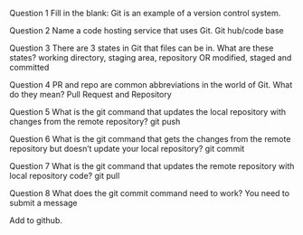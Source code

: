 Question 1
Fill in the blank:
Git is an example of a version control system.


Question 2
Name a code hosting service that uses Git.
Git hub/code base


Question 3
There are 3 states in Git that files can be in. What are these states?
working directory, staging area, repository OR
modified, staged and committed


Question 4
PR and repo are common abbreviations in the world of Git. What do they mean?
Pull Request and Repository


Question 5
What is the git command that updates the local repository with changes from the
remote repository?
git push


Question 6
What is the git command that gets the changes from the remote repository but
doesn’t update your local repository?
git commit


Question 7
What is the git command that updates the remote repository with local repository
code?
git pull


Question 8
What does the git commit command need to work?
You need to submit a message

Add to github.

